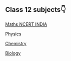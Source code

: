 ## Class 12 subjects👇

[Maths NCERT INDIA](https://www.khanacademy.org/math/in-in-grade-12-ncert)

[Physics](https://www.khanacademy.org/science/in-in-class-12th-physics-india)

[Chemistry](https://www.khanacademy.org/science/class-12-chemistry-india)

[Biology](https://www.khanacademy.org/science/class-12-biology-india)

